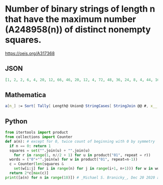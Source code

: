 # Number of binary strings of length n that have the maximum number \(A248958\(n\)\) of distinct nonempty squares\.
https://oeis.org/A317368
## JSON
```JSON
[1, 2, 2, 6, 4, 20, 12, 66, 46, 20, 12, 4, 72, 48, 36, 24, 8, 4, 44, 16, 374, 202, 146, 76, 36, 20, 8, 4, 242, 132, 72, 28, 688, 440, 292]
```
## Mathematica
```Mathematica
a[n_] := Sort[ Tally[ Length@ Union@ StringCases[ StringJoin @@ #, x__ ~~ x__, Overlaps -> All] & /@ Tuples[{"0", "1"}, n]]][[-1, 2]]; a /@ Range[0, 16] (* _Giovanni Resta_, Jul 29 2018 *)
```
## Python
```Python
from itertools import product
from collections import Counter
def a(n): # except for 0, twice count of beginning with 0 by symmetry
  if n == 0: return 1
  squares = set("".join(u) + "".join(u)
    for r in range(1, n//2 + 1) for u in product("01", repeat = r))
  words = ("0"+"".join(w) for w in product("01", repeat=n-1))
  c = Counter(len(squares &
    set(w[i:j] for i in range(n) for j in range(i+1, n+1))) for w in words)
  return 2*c[max(c)]
print([a(n) for n in range(18)]) # _Michael S. Branicky_, Dec 20 2020 after _Giovanni Resta_
```
